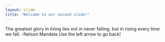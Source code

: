 ```yaml
---
layout: slide
title: "Welcome to our second slide!"
---
```

The greatest glory in living lies not in never falling, but in rising every time we fall. -Nelson Mandela
Use the left arrow to go back!
